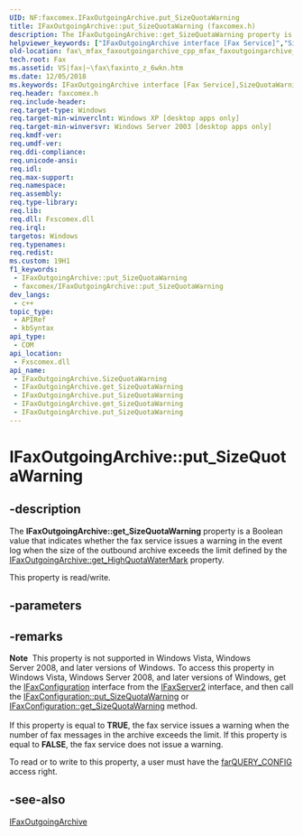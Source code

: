 ```yaml
---
UID: NF:faxcomex.IFaxOutgoingArchive.put_SizeQuotaWarning
title: IFaxOutgoingArchive::put_SizeQuotaWarning (faxcomex.h)
description: The IFaxOutgoingArchive::get_SizeQuotaWarning property is a Boolean value that indicates whether the fax service issues a warning in the event log when the size of the outbound archive exceeds the limit defined by the IFaxOutgoingArchive::get_HighQuotaWaterMark property.
helpviewer_keywords: ["IFaxOutgoingArchive interface [Fax Service]","SizeQuotaWarning property","IFaxOutgoingArchive.SizeQuotaWarning","IFaxOutgoingArchive.get_SizeQuotaWarning","IFaxOutgoingArchive.put_SizeQuotaWarning","IFaxOutgoingArchive::SizeQuotaWarning","IFaxOutgoingArchive::get_SizeQuotaWarning","IFaxOutgoingArchive::put_SizeQuotaWarning","SizeQuotaWarning property [Fax Service]","SizeQuotaWarning property [Fax Service]","IFaxOutgoingArchive interface","_mfax_faxoutgoingarchive.sizequotawarning","fax._mfax_faxoutgoingarchive_cpp_mfax_faxoutgoingarchive_sizequotawarning_cpp","fax._mfax_faxoutgoingarchive_sizequotawarning","faxcomex/IFaxOutgoingArchive::SizeQuotaWarning","faxcomex/IFaxOutgoingArchive::get_SizeQuotaWarning","faxcomex/IFaxOutgoingArchive::put_SizeQuotaWarning","put_SizeQuotaWarning"]
old-location: fax\_mfax_faxoutgoingarchive_cpp_mfax_faxoutgoingarchive_sizequotawarning_cpp.htm
tech.root: Fax
ms.assetid: VS|fax|~\fax\faxinto_z_6wkn.htm
ms.date: 12/05/2018
ms.keywords: IFaxOutgoingArchive interface [Fax Service],SizeQuotaWarning property, IFaxOutgoingArchive.SizeQuotaWarning, IFaxOutgoingArchive.get_SizeQuotaWarning, IFaxOutgoingArchive.put_SizeQuotaWarning, IFaxOutgoingArchive::SizeQuotaWarning, IFaxOutgoingArchive::get_SizeQuotaWarning, IFaxOutgoingArchive::put_SizeQuotaWarning, SizeQuotaWarning property [Fax Service], SizeQuotaWarning property [Fax Service],IFaxOutgoingArchive interface, _mfax_faxoutgoingarchive.sizequotawarning, fax._mfax_faxoutgoingarchive_cpp_mfax_faxoutgoingarchive_sizequotawarning_cpp, fax._mfax_faxoutgoingarchive_sizequotawarning, faxcomex/IFaxOutgoingArchive::SizeQuotaWarning, faxcomex/IFaxOutgoingArchive::get_SizeQuotaWarning, faxcomex/IFaxOutgoingArchive::put_SizeQuotaWarning, put_SizeQuotaWarning
req.header: faxcomex.h
req.include-header: 
req.target-type: Windows
req.target-min-winverclnt: Windows XP [desktop apps only]
req.target-min-winversvr: Windows Server 2003 [desktop apps only]
req.kmdf-ver: 
req.umdf-ver: 
req.ddi-compliance: 
req.unicode-ansi: 
req.idl: 
req.max-support: 
req.namespace: 
req.assembly: 
req.type-library: 
req.lib: 
req.dll: Fxscomex.dll
req.irql: 
targetos: Windows
req.typenames: 
req.redist: 
ms.custom: 19H1
f1_keywords:
 - IFaxOutgoingArchive::put_SizeQuotaWarning
 - faxcomex/IFaxOutgoingArchive::put_SizeQuotaWarning
dev_langs:
 - c++
topic_type:
 - APIRef
 - kbSyntax
api_type:
 - COM
api_location:
 - Fxscomex.dll
api_name:
 - IFaxOutgoingArchive.SizeQuotaWarning
 - IFaxOutgoingArchive.get_SizeQuotaWarning
 - IFaxOutgoingArchive.put_SizeQuotaWarning
 - IFaxOutgoingArchive.get_SizeQuotaWarning
 - IFaxOutgoingArchive.put_SizeQuotaWarning
---
```


# IFaxOutgoingArchive::put_SizeQuotaWarning


## -description

The <b>IFaxOutgoingArchive::get_SizeQuotaWarning</b> property is a Boolean value that indicates whether the fax service issues a warning in the event log when the size of the outbound archive exceeds the limit defined by the <a href="/previous-versions/windows/desktop/fax/-mfax-faxoutgoingarchive-highquotawatermark-vb">IFaxOutgoingArchive::get_HighQuotaWaterMark</a> property.

This property is read/write.

## -parameters

## -remarks

<div class="alert"><b>Note</b>  This property is not supported in Windows Vista, Windows Server 2008, and later versions of Windows. To access this property in Windows Vista, Windows Server 2008, and later versions of Windows,  get the <a href="/previous-versions/windows/desktop/api/faxcomex/nn-faxcomex-ifaxconfiguration">IFaxConfiguration</a> interface from the <a href="/previous-versions/windows/desktop/api/faxcomex/nn-faxcomex-ifaxserver2">IFaxServer2</a> interface, and then call the  <a href="/previous-versions/windows/desktop/fax/-mfax-faxconfiguration-sizequotawarning-vb">IFaxConfiguration::put_SizeQuotaWarning</a>   or <a href="/previous-versions/windows/desktop/fax/-mfax-faxconfiguration-sizequotawarning-vb">IFaxConfiguration::get_SizeQuotaWarning</a> method.</div>
<div> </div>
If this property is equal to <b>TRUE</b>, the fax service issues a warning when the number of fax messages in the archive exceeds the limit. If this property is equal to <b>FALSE</b>, the fax service does not issue a warning.

To read or to write to this property, a user must have the <a href="/previous-versions/windows/desktop/api/faxcomex/ne-faxcomex-fax_access_rights_enum">farQUERY_CONFIG</a> access right.

## -see-also

<a href="/previous-versions/windows/desktop/api/faxcomex/nn-faxcomex-ifaxoutgoingarchive">IFaxOutgoingArchive</a>